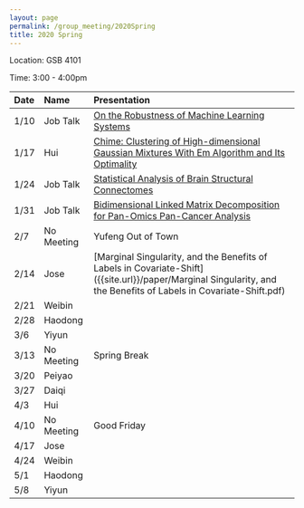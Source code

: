 ```yaml
---
layout: page
permalink: /group_meeting/2020Spring
title: 2020 Spring
---
```


Location: GSB 4101 

Time: 3:00 - 4:00pm

| Date    | Name       | Presentation |
| :----   | :----------------------|:------------ |
|  1/10   |	Job Talk   | [On the Robustness of Machine Learning Systems](https://stat-or.unc.edu/event/stor-colloquium-yao-li-uc-davis)		  |
|  1/17	  |	 Hui       | [Chime: Clustering of High-dimensional Gaussian Mixtures With Em Algorithm and Its Optimality]({{site.url}}/paper/CHIME.pdf) |
|  1/24   |	Job Talk   | [Statistical Analysis of Brain Structural Connectomes](https://stat-or.unc.edu/event/stor-computational-med-colloquium-zhengwu-zhang-university-of-rochester)|
|  1/31   | Job Talk   | [Bidimensional Linked Matrix Decomposition for Pan-Omics Pan-Cancer Analysis](https://stat-or.unc.edu/event/stor-colloquium-eric-lock-university-of-minnesota) |
|  2/7    | No Meeting | Yufeng Out of Town|
|  2/14   | Jose     |   [Marginal Singularity, and the Benefits of Labels in Covariate-Shift]({{site.url}}/paper/Marginal Singularity, and the Benefits of Labels in Covariate-Shift.pdf)     |
|  2/21   |	Weibin  | |
|  2/28   |	Haodong    ||
|  3/6  |	Yiyun   ||
|  3/13 |	No Meeting |	Spring Break   |
|  3/20  |	Peiyao   |  |
|  3/27  |	Daiqi      ||
|  4/3  |	Hui     | |
|  4/10  | No Meeting  |Good Friday |
|  4/17  |	Jose   ||
|  4/24   | Weibin  | |
|  5/1   |	 Haodong | |
|  5/8  |	 Yiyun  |  |
